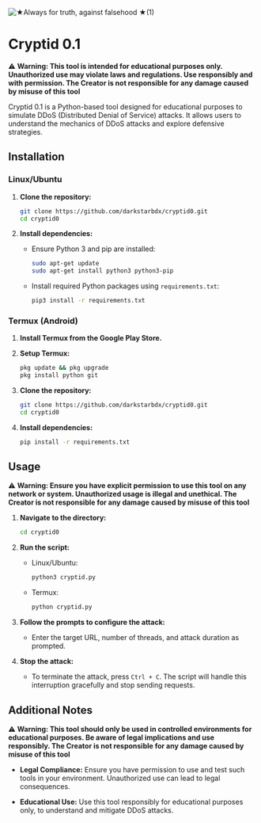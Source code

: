 
![★Always for truth, against falsehood ★(1)](https://github.com/darkstarbdx/cryptid0/assets/122794584/a9586700-8bf6-41f4-b563-fb3166cab60c)

# Cryptid 0.1

⚠️ **Warning: This tool is intended for educational purposes only. Unauthorized use may violate laws and regulations. Use responsibly and with permission. The Creator is not responsible for any damage caused by misuse of this tool**

Cryptid 0.1 is a Python-based tool designed for educational purposes to simulate DDoS (Distributed Denial of Service) attacks. It allows users to understand the mechanics of DDoS attacks and explore defensive strategies.

## Installation

### Linux/Ubuntu

1. **Clone the repository:**
   ```bash
   git clone https://github.com/darkstarbdx/cryptid0.git
   cd cryptid0
   ```

2. **Install dependencies:**
   - Ensure Python 3 and pip are installed:
     ```bash
     sudo apt-get update
     sudo apt-get install python3 python3-pip
     ```

   - Install required Python packages using `requirements.txt`:
     ```bash
     pip3 install -r requirements.txt
     ```

### Termux (Android)

1. **Install Termux from the Google Play Store.**
2. **Setup Termux:**
   ```bash
   pkg update && pkg upgrade
   pkg install python git
   ```

3. **Clone the repository:**
   ```bash
   git clone https://github.com/darkstarbdx/cryptid0.git
   cd cryptid0
   ```

4. **Install dependencies:**
   ```bash
   pip install -r requirements.txt
   ```

## Usage

⚠️ **Warning: Ensure you have explicit permission to use this tool on any network or system. Unauthorized usage is illegal and unethical. The Creator is not responsible for any damage caused by misuse of this tool**

1. **Navigate to the directory:**
   ```bash
   cd cryptid0
   ```

2. **Run the script:**
   - Linux/Ubuntu:
     ```bash
     python3 cryptid.py
     ```

   - Termux:
     ```bash
     python cryptid.py
     ```

3. **Follow the prompts to configure the attack:**
   - Enter the target URL, number of threads, and attack duration as prompted.

4. **Stop the attack:**
   - To terminate the attack, press `Ctrl + C`. The script will handle this interruption gracefully and stop sending requests.

## Additional Notes

⚠️ **Warning: This tool should only be used in controlled environments for educational purposes. Be aware of legal implications and use responsibly. The Creator is not responsible for any damage caused by misuse of this tool**

- **Legal Compliance:** Ensure you have permission to use and test such tools in your environment. Unauthorized use can lead to legal consequences.
  
- **Educational Use:** Use this tool responsibly for educational purposes only, to understand and mitigate DDoS attacks.
